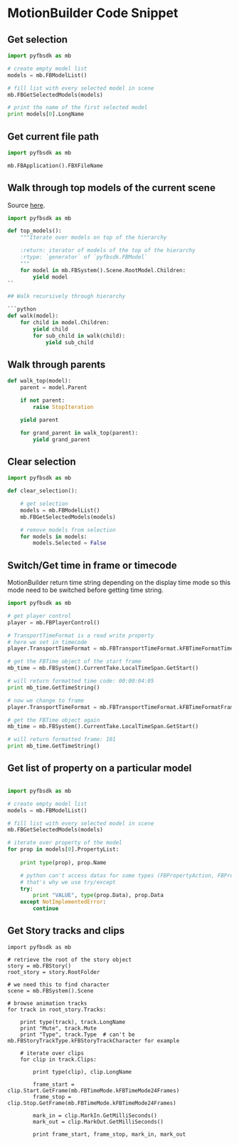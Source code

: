 # MotionBuilder Code Snippet

## Get selection

```python
import pyfbsdk as mb

# create empty model list
models = mb.FBModelList()

# fill list with every selected model in scene
mb.FBGetSelectedModels(models)

# print the name of the first selected model
print models[0].LongName
```

## Get current file path

```python
import pyfbsdk as mb

mb.FBApplication().FBXFileName
```

## Walk through top models of the current scene

Source [here](http://awforsythe.com/tutorials/pyfbsdk-4).

```python
import pyfbsdk as mb

def top_models():
    """Iterate over models on top of the hierarchy

    :return: iterator of models of the top of the hierarchy
    :rtype: `generator` of `pyfbsdk.FBModel`
    """
    for model in mb.FBSystem().Scene.RootModel.Children:
        yield model
``

## Walk recursively through hierarchy

```python
def walk(model):
    for child in model.Children:
        yield child
        for sub_child in walk(child):
            yield sub_child
```

## Walk through parents

```python
def walk_top(model):
    parent = model.Parent

    if not parent:
        raise StopIteration

    yield parent

    for grand_parent in walk_top(parent):
        yield grand_parent
```

## Clear selection

```python
import pyfbsdk as mb

def clear_selection():

    # get selection
    models = mb.FBModelList()
    mb.FBGetSelectedModels(models)

    # remove models from selection
    for models in models:
        models.Selected = False
```

## Switch/Get time in frame or timecode

MotionBuilder return time string depending on the display time mode so this mode need to be switched before getting time string.

```python
import pyfbsdk as mb

# get player control
player = mb.FBPlayerControl()

# TransportTimeFormat is a read write property
# here we set in timecode
player.TransportTimeFormat = mb.FBTransportTimeFormat.kFBTimeFormatTimecode

# get the FBTime object of the start frame
mb_time = mb.FBSystem().CurrentTake.LocalTimeSpan.GetStart()

# will return formatted time code: 00:00:04:05
print mb_time.GetTimeString()

# now we change to frame
player.TransportTimeFormat = mb.FBTransportTimeFormat.kFBTimeFormatFrame

# get the FBTime object again
mb_time = mb.FBSystem().CurrentTake.LocalTimeSpan.GetStart()

# will return formatted frame: 101
print mb_time.GetTimeString()
```

## Get list of property on a particular model

```python

import pyfbsdk as mb

# create empty model list
models = mb.FBModelList()

# fill list with every selected model in scene
mb.FBGetSelectedModels(models)

# iterate over property of the model
for prop in models[0].PropertyList:
        
    print type(prop), prop.Name

    # python can't access datas for some types (FBPropertyAction, FBPropertyListObject, etc.)
    # that's why we use try/except
    try:
        print "VALUE", type(prop.Data), prop.Data
    except NotImplementedError:
        continue
```

## Get Story tracks and clips

```
import pyfbsdk as mb

# retrieve the root of the story object
story = mb.FBStory()
root_story = story.RootFolder

# we need this to find character 
scene = mb.FBSystem().Scene

# browse animation tracks
for track in root_story.Tracks:

    print type(track), track.LongName
    print "Mute", track.Mute
    print "Type", track.Type  # can't be mb.FBStoryTrackType.kFBStoryTrackCharacter for example

    # iterate over clips
    for clip in track.Clips:
    
        print type(clip), clip.LongName
        
        frame_start = clip.Start.GetFrame(mb.FBTimeMode.kFBTimeMode24Frames)
        frame_stop = clip.Stop.GetFrame(mb.FBTimeMode.kFBTimeMode24Frames)
        
        mark_in = clip.MarkIn.GetMilliSeconds()
        mark_out = clip.MarkOut.GetMilliSeconds()
        
        print frame_start, frame_stop, mark_in, mark_out
```

